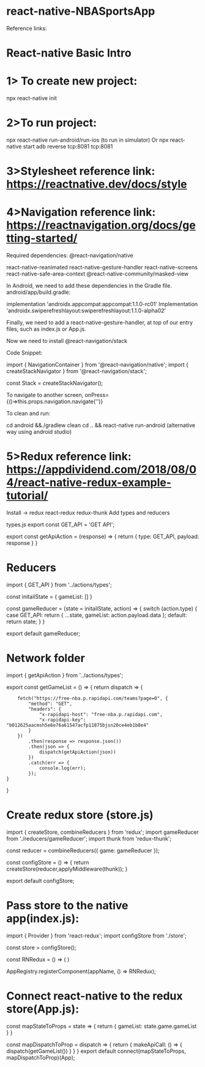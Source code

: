 # react-native-NBASportsApp
Reference links:

# React-native Basic Intro

# 1> To create new project:
npx react-native init <application-name>

# 2>To run project:
npx react-native run-android/run-ios (to run in simulator)
Or
	npx react-native start
adb reverse tcp:8081 tcp:8081

# 3>Stylesheet reference link: https://reactnative.dev/docs/style

# 4>Navigation reference link: https://reactnavigation.org/docs/getting-started/
Required dependencies:
	@react-navigation/native

react-native-reanimated react-native-gesture-handler react-native-screens react-native-safe-area-context @react-native-community/masked-view


In Android, we need to add these dependencies in the Gradle file.
android/app/build.gradle:

implementation 'androidx.appcompat:appcompat:1.1.0-rc01'
Implementation 'androidx.swiperefreshlayout:swiperefreshlayout:1.1.0-alpha02'

Finally, we need to add a react-native-gesture-handler, at top of our entry files, such as index.js or App.js.

Now we need to install @react-navigation/stack

Code Snippet:

import { NavigationContainer } from '@react-navigation/native';
import { createStackNavigator } from '@react-navigation/stack';

const Stack = createStackNavigator();

<NavigationContainer>
<Stack.Navigator>
      	<Stack.Screen name="" component={} />
		<Stack.Screen name="" component={} />
</Stack.Navigator>
</NavigationContainer>

To navigate to another screen, 
onPress={()=>this.props.navigation.navigate('')}


To clean and run:

cd android &&./gradlew clean
cd .. && react-native run-android
(alternative way using android studio)

# 5>Redux reference link: https://appdividend.com/2018/08/04/react-native-redux-example-tutorial/

Install → redux react-redux redux-thunk
Add types and reducers

types.js
export const GET_API = 'GET API';

export const getApiAction = (response) => {
    return {
        type: GET_API,
        payload: response
    }
}

# Reducers

import { GET_API } from '../actions/types';

const initailState = {
    gameList: []
}

const gameReducer = (state = initailState, action) => {
    switch (action.type) {
        case GET_API:
            return {
                ...state,
                gameList: action.payload.data
            };
        default:
            return state;
    }
}

export default gameReducer;


# Network folder

import { getApiAction } from '../actions/types';

export const getGameList = () => {
    return dispatch => {

        fetch("https://free-nba.p.rapidapi.com/teams?page=0", {
            "method": "GET",
            "headers": {
                "x-rapidapi-host": "free-nba.p.rapidapi.com",
                "x-rapidapi-key": "b012625aacmsh5e6e76a61547acfp11875bjsn20ce4eb1b8e4"
            }
        })
            .then(response => response.json())
            .then(json => {
                dispatch(getApiAction(json))
            })
            .catch(err => {
                console.log(err);
            });
    }
}

# Create redux store (store.js)

import { createStore, combineReducers } from 'redux';
import gameReducer from './reducers/gameReducer';
import thunk from 'redux-thunk';

const reducer = combineReducers({
    game: gameReducer
});

const configStore = () => {
    return createStore(reducer,applyMiddleware(thunk));
}

export default configStore;

# Pass store to the native app(index.js):

import { Provider } from 'react-redux';
import configStore from './store';

const store = configStore();

const RNRedux = () => (
    <Provider store={store}>
        <App />
    </Provider>
)

AppRegistry.registerComponent(appName, () => RNRedux);	

	
# Connect react-native to the redux store(App.js):

const mapStateToProps = state => {
  return {
    gameList: state.game.gameList
  }
}

const mapDispatchToProp = dispatch => {
  return {
    makeApiCall: () => {
      dispatch(getGameList())
    }
  }
}
export default connect(mapStateToProps, mapDispatchToProp)(App);
